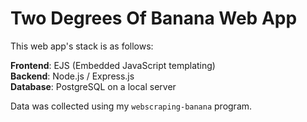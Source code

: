# Two Degrees Of Banana Web App

This web app's stack is as follows:

**Frontend**: EJS (Embedded JavaScript templating)  
**Backend**: Node.js / Express.js  
**Database**: PostgreSQL on a local server

Data was collected using my `webscraping-banana` program.
